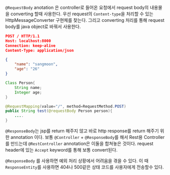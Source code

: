 ``@RequestBody`` anotation 은 controller로 들어온 요청에서
request body의 내용물을 converting 할때 사용한다.
우선 request의 ``Content-type``을 처리할 수 있는 HttpMessageConverter 구현체를 찾는다.
그리고 converting 처리를 통해 request body를 java object로 바꿔서 사용한다.

```json
POST / HTTP/1.1
Host: localhost:8000
Connection: keep-alive
Content-Type: application/json

{
	"name": "sangmoon",
	"age": "26"
}
```

```java
Class Person{
	String name;
	Integer age;
}
```

```java
@RequestMapping(value="/", method=RequestMethod.POST)
public String test(@requestBody Person person){
	....
}
```

``@ResponseBody``는 jsp를 return 해주지 않고 바로 http response를 return 해주기 위한 annotation 이다.
보통 ``@Controller`` + ``@ResponseBody``를 해서 Rest용 Controller를 만드는데 ``@RestController`` annotation은 
이둘을 합쳐놓은 것이다. request header에 있는 ``Accept`` keyword를 통해 보통 convert된다.

``@ResponseBody`` 를 사용하면 예외 처리 상황에서 어려움을 겪을 수 있다. 이 때 ``ResponseEntity``를 사용하면
404나 500같은 상태 코드를 사용자에게 전송할수 있다.